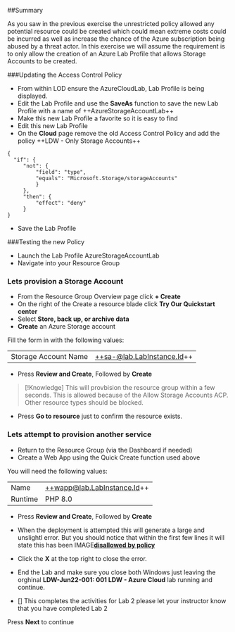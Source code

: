 ##Summary

As you saw in the previous exercise the unrestricted policy allowed any potential resource could be created which could mean extreme costs could be incurred as well as increase the chance of the Azure subscription being abused by a threat actor.  In this exercise we will assume the requirement is to only allow the creation of an Azure Lab Profile that allows Storage Accounts to be created.

###Updating the Access Control Policy

- From within LOD ensure the AzureCloudLab, Lab Profile is being displayed.
- Edit the Lab Profile and use the **SaveAs** function to save the new Lab Profile with a name of ++AzureStorageAccountLab++
- Make this new Lab Profile a favorite so it is easy to find
- Edit this new Lab Profile
- On the **Cloud** page remove the old Access Control Policy and add the policy ++LDW - Only Storage Accounts++

```ACP-nocopy
{
  "if": {
     "not": {
         "field": "type",
         "equals": "Microsoft.Storage/storageAccounts"
         }
     },
     "then": {
         "effect": "deny"
     }
}
```

- Save the Lab Profile

###Testing the new Policy

- Launch the Lab Profile AzureStorageAccountLab
- Navigate into your Resource Group 

### Lets provision a Storage Account
 - From the Resource Group Overview page click **+ Create**
 - On the right of the Create a resource blade click **Try Our Quickstart center**
 - Select **Store, back up, or archive data**
 - **Create** an Azure Storage account
 
 Fill the form in with the following values:
 
 |||
|---------------|--------------------------|
| Storage Account Name       | ++sa-@lab.LabInstance.Id++                      |

 - Press **Review and Create**, Followed by **Create**

>[!Knowledge] This will provbision the resource group within a few seconds.  This is allowed because of the Allow Storage Accounts ACP.  Other resource types should be blocked.

- Press **Go to resource** just to confirm the resource exists.

### Lets attempt to provision another service
- Return to the Resource Group (via the Dashboard if needed)
- Create a Web App using the Quick Create function used above

You will need the following values:

 |||
|---------------|--------------------------|
| Name       | ++wapp@lab.LabInstance.Id++                  |
| Runtime | PHP 8.0  |

- Press **Review and Create**, Followed by **Create**
- When the deployment is attempted this will generate a large and unslightl error.  But you should notice that within the first few lines it will state this has been IMAGE[**disallowed by policy**](images/image05.jpg)
- Click the **X** at the top right to close the error.

- End the Lab and make sure you close both Windows just leaving the orghinal **LDW-Jun22-001: 001 LDW - Azure Cloud** lab running and continue.

- [] This completes the activities for Lab 2 please let your instructor know that you have completed Lab 2

Press **Next** to continue

